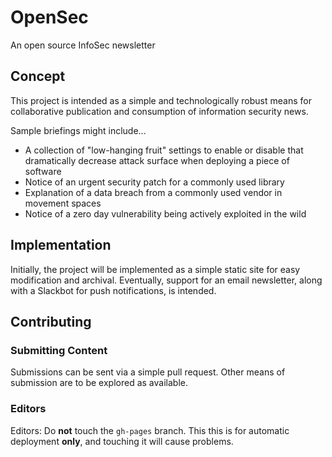 # OpenSec

An open source InfoSec newsletter

## Concept

This project is intended as a simple and technologically robust means for collaborative publication and consumption of information security news.

Sample briefings might include...

- A collection of "low-hanging fruit" settings to enable or disable that dramatically decrease attack surface when deploying a piece of software
- Notice of an urgent security patch for a commonly used library
- Explanation of a data breach from a commonly used vendor in movement spaces
- Notice of a zero day vulnerability being actively exploited in the wild

## Implementation

Initially, the project will be implemented as a simple static site for easy modification and archival. Eventually, support for an email newsletter, along with a Slackbot for push notifications, is intended.

## Contributing

### Submitting Content

Submissions can be sent via a simple pull request. Other means of submission are to be explored as available.


### Editors

Editors: Do **not** touch the `gh-pages` branch. This  this is for automatic deployment **only**, and touching it will cause problems.